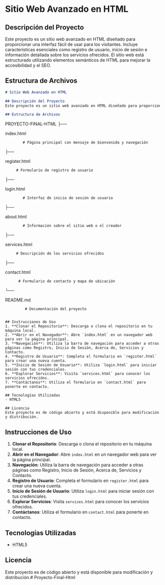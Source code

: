 # Sitio Web Avanzado en HTML

## Descripción del Proyecto
Este proyecto es un sitio web avanzado en HTML diseñado para proporcionar una interfaz fácil de usar para los visitantes. Incluye características esenciales como registro de usuario, inicio de sesión e información detallada sobre los servicios ofrecidos. El sitio web está estructurado utilizando elementos semánticos de HTML para mejorar la accesibilidad y el SEO.

## Estructura de Archivos

```markdown
# Sitio Web Avanzado en HTML

## Descripción del Proyecto
Este proyecto es un sitio web avanzado en HTML diseñado para proporcionar una interfaz fácil de usar para los visitantes. Incluye características esenciales como registro de usuario, inicio de sesión e información detallada sobre los servicios ofrecidos. El sitio web está estructurado utilizando elementos semánticos de HTML para mejorar la accesibilidad y el SEO.

## Estructura de Archivos
```
PROYECTO-FINAL-HTML
├── 

index.html

            # Página principal con mensaje de bienvenida y navegación
├── 

register.html

         # Formulario de registro de usuario
├── 

login.html

            # Interfaz de inicio de sesión de usuario
├── 

about.html

            # Información sobre el sitio web o el creador
├── 

services.html

         # Descripción de los servicios ofrecidos
├── 

contact.html

          # Formulario de contacto y mapa de ubicación
└── 

README.md

             # Documentación del proyecto
```

## Instrucciones de Uso
1. **Clonar el Repositorio**: Descarga o clona el repositorio en tu máquina local.
2. **Abrir en el Navegador**: Abre `index.html` en un navegador web para ver la página principal.
3. **Navegación**: Utiliza la barra de navegación para acceder a otras páginas como Registro, Inicio de Sesión, Acerca de, Servicios y Contacto.
4. **Registro de Usuario**: Completa el formulario en `register.html` para crear una nueva cuenta.
5. **Inicio de Sesión de Usuario**: Utiliza `login.html` para iniciar sesión con tus credenciales.
6. **Explorar Servicios**: Visita `services.html` para conocer los servicios ofrecidos.
7. **Contáctanos**: Utiliza el formulario en `contact.html` para ponerte en contacto.

## Tecnologías Utilizadas
- HTML5

## Licencia
Este proyecto es de código abierto y está disponible para modificación y distribución.
```

## Instrucciones de Uso
1. **Clonar el Repositorio**: Descarga o clona el repositorio en tu máquina local.
2. **Abrir en el Navegador**: Abre `index.html` en un navegador web para ver la página principal.
3. **Navegación**: Utiliza la barra de navegación para acceder a otras páginas como Registro, Inicio de Sesión, Acerca de, Servicios y Contacto.
4. **Registro de Usuario**: Completa el formulario en `register.html` para crear una nueva cuenta.
5. **Inicio de Sesión de Usuario**: Utiliza `login.html` para iniciar sesión con tus credenciales.
6. **Explorar Servicios**: Visita `services.html` para conocer los servicios ofrecidos.
7. **Contáctanos**: Utiliza el formulario en `contact.html` para ponerte en contacto.

## Tecnologías Utilizadas
- HTML5

## Licencia
Este proyecto es de código abierto y está disponible para modificación y distribución.# Proyecto-Final-Html
